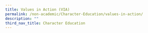 ```yaml
---
title: Values in Action (VIA)
permalink: /non-academic/Character-Education/values-in-action/
description: ""
third_nav_title: Character Education
---
```


